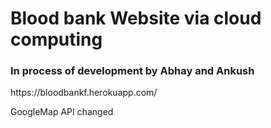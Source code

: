 <h1>Blood bank Website via cloud computing</h1>
<h3> In process of development by Abhay and Ankush</h3>
https://bloodbankf.herokuapp.com/

GoogleMap API changed

